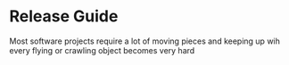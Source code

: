 # Release Guide

Most software projects require a lot of moving pieces and keeping up wih every flying or crawling object becomes very hard
